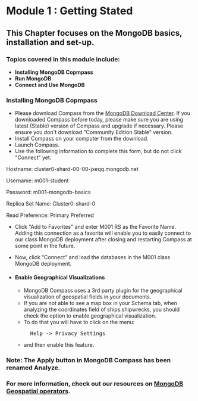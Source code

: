 # Module 1 : Getting Stated

## This Chapter focuses on the MongoDB basics, installation and set-up.

### Topics covered in this module include:

- **Installing MongoDB Copmpass**
- **Run MongoDB**
- **Connect and Use MongoDB**

### Installing MongoDB Copmpass

- Please download Compass from the [MongoDB Download Center](https://www.mongodb.com/download-center/compass). If you downloaded Compass before today, please make sure you are using latest (Stable) version of Compass and upgrade if necessary. Please ensure you don't download "Community Edition Stable" version.
- Install Compass on your computer from the download.
- Launch Compass.
- Use the following information to complete this form, but do not click "Connect" yet.

Hostname: cluster0-shard-00-00-jxeqq.mongodb.net

Username: m001-student

Password: m001-mongodb-basics

Replica Set Name: Cluster0-shard-0

Read Preference: Primary Preferred
- Click "Add to Favorites" and enter M001 RS as the Favorite Name. Adding this connection as a favorite will enable you to easily connect to our class MongoDB deployment after closing and restarting Compass at some point in the future.
- Now, click "Connect" and load the databases in the M001 class MongoDB deployment.

- #### Enable Geographical Visualizations
    - MongoDB Compass uses a 3rd party plugin for the geographical visualization of geospatial fields in your documents.
    - If you are not able to see a map box in your Schema tab, when analyzing the coordinates field of ships.shipwrecks, you should check the option to enable geographical visualization.
    - To do that you will have to click on the menu:<br>
        <pre>
        Help -> Privacy Settings</pre> 
    - and then enable this feature.


### Note: The Apply button in MongoDB Compass has been renamed Analyze.

### For more information, check out our resources on [MongoDB Geospatial operators](https://docs.mongodb.com/manual/reference/operator/query-geospatial/).
